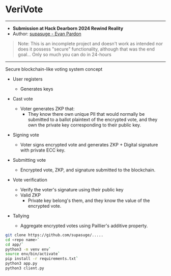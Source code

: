 # VeriVote

***

- **Submission at Hack Dearborn 2024 Rewind Reality**
- Author: [supasuge - Evan Pardon](https://github.com/supasuge)

> Note: This is an incomplete project and doesn't work as intended nor does it possess "secure" functionality, although that was the end goal... Only so much you can do in 24-hours

---

Secure blockchain-like voting system concept

- User registers
    - Generates keys

- Cast vote
    - Voter generates ZKP that:
        - They know there own unique PII that would normally be submitted to a ballot plaintext of the encrypted vote, and they own the private key corresponding to their public key. 
- Signing vote
    - Voter signs encrypted vote and generates ZKP + Digital signature with private ECC key.

- Submitting vote
    - Encrypted vote, ZKP, and signature submitted to the blockchain.


- Vote verification
    - Verify the voter's signature using their public key
    - Valid ZKP
        - Private key belong's them, and they know the value of the encrypted vote.

- Tallying
    - Aggregate encrypted votes using Paillier's additive property.


```bash
git clone https://github.com/supasuge/.....
cd <repo name>`
cd app/`
python3 -m venv env`
source env/bin/activate`
pip install -r requirements.txt`
python3 app.py 
python3 client.py
```
